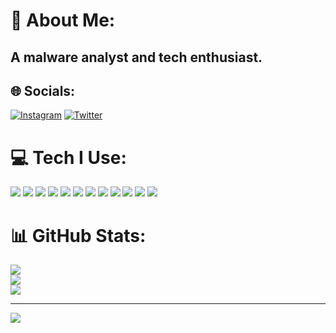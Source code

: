 # 💫 About Me:
## A malware analyst and tech enthusiast. 


## 🌐 Socials:
[![Instagram](https://ziadoua.github.io/m3-Markdown-Badges/badges/Instagram/instagram1.svg)](https://instagram.com/unc.avik) [![Twitter](https://ziadoua.github.io/m3-Markdown-Badges/badges/Twitter/twitter1.svg)](https://x.com/masterculprit) 

# 💻 Tech I Use:
  <img src="https://ziadoua.github.io/m3-Markdown-Badges/badges/Windows/windows1.svg">
  <img src="https://ziadoua.github.io/m3-Markdown-Badges/badges/Android/android1.svg"> 
  <img src="https://github.com/ziadOUA/m3-Markdown-Badges/blob/master/badges/Firefox/firefox1.svg">
  <img src="https://github.com/ziadOUA/m3-Markdown-Badges/blob/master/badges/VisualStudio/visualstudio1.svg">
  <img src="https://github.com/ziadOUA/m3-Markdown-Badges/blob/master/badges/Python/python1.svg">
  <img src="https://github.com/ziadOUA/m3-Markdown-Badges/blob/master/badges/NodeJS/nodejs1.svg">
  <img src="https://github.com/ziadOUA/m3-Markdown-Badges/blob/master/badges/HTML/html1.svg">
  <img src="https://github.com/ziadOUA/m3-Markdown-Badges/blob/master/badges/Docker/docker1.svg">
  <img src="https://github.com/ziadOUA/m3-Markdown-Badges/blob/master/badges/Cloudflare/cloudflare1.svg">
  <img src="https://github.com/ziadOUA/m3-Markdown-Badges/blob/master/badges/Heroku/heroku1.svg">
  <img src="https://github.com/ziadOUA/m3-Markdown-Badges/blob/master/badges/Vercel/vercel1.svg">
  <img src="https://github.com/ziadOUA/m3-Markdown-Badges/blob/master/badges/Figma/figma1.svg">

# 📊 GitHub Stats:
![](https://github-readme-stats.vercel.app/api?username=avik-o1&theme=neon&hide_border=true&include_all_commits=true&count_private=true)<br/>
![](https://github-readme-streak-stats.herokuapp.com/?user=avik-o1&theme=neon&hide_border=true)<br/>
![](https://github-readme-stats.vercel.app/api/top-langs/?username=avik-o1&theme=neon&hide_border=true&include_all_commits=true&count_private=true&layout=compact)

---
[![](https://visitcount.itsvg.in/api?id=avik-o1&icon=0&color=6)](https://visitcount.itsvg.in)
